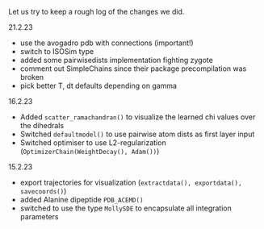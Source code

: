 Let us try to keep a rough log of the changes we did.

21.2.23
- use the avogadro pdb with connections (important!)
- switch to ISOSim type
- added some pairwisedists implementation fighting zygote
- comment out SimpleChains since their package precompilation was broken
- pick better T, dt defaults depending on gamma

16.2.23
- Added `scatter_ramachandran()` to visualize the learned chi values over the dihedrals
- Switched `defaultmodel()` to use pairwise atom dists as first layer input
- Switched optimiser to use L2-regularization (`OptimizerChain(WeightDecay(), Adam())`)

15.2.23
- export trajectories for visualization (`extractdata(), exportdata(), savecoords()`)
- added Alanine dipeptide `PDB_ACEMD()`
- switched to use the type `MollySDE` to encapsulate all integration parameters